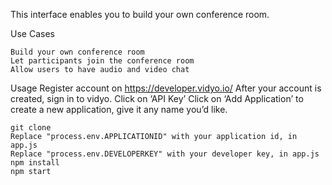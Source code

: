 
This interface enables you to build your own conference room.


Use Cases

    Build your own conference room
    Let participants join the conference room
    Allow users to have audio and video chat

Usage
    Register account on https://developer.vidyo.io/
    After your account is created, sign in to vidyo.
    Click on ‘API Key’
    Click on ‘Add Application’ to create a new application, give it any name you’d like. 
    
    git clone 
    Replace "process.env.APPLICATIONID" with your application id, in app.js
    Replace "process.env.DEVELOPERKEY" with your developer key, in app.js
    npm install
    npm start